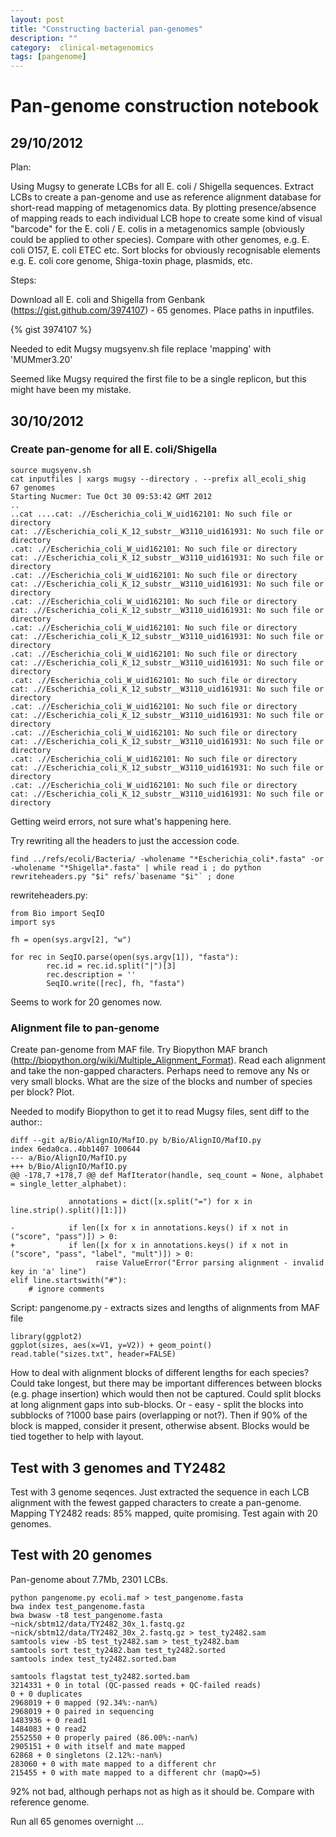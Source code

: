 ```yaml
---
layout: post
title: "Constructing bacterial pan-genomes"
description: ""
category:  clinical-metagenomics
tags: [pangenome]
---
```

# Pan-genome construction notebook

## 29/10/2012

Plan:

Using Mugsy to generate LCBs for all E. coli / Shigella sequences. Extract LCBs to create a pan-genome and use as reference alignment database for short-read mapping of metagenomics data. By plotting presence/absence of mapping reads to each individual LCB hope to create some kind of visual "barcode" for the E. coli / E. colis in a metagenomics sample (obviously could be applied to other species). Compare with other genomes, e.g. E. coli O157, E. coli ETEC etc. Sort blocks for obviously recognisable elements e.g. E. coli core genome, Shiga-toxin phage, plasmids, etc.

Steps:

Download all E. coli and Shigella from Genbank (https://gist.github.com/3974107) - 65 genomes. Place paths in inputfiles.

{% gist 3974107 %}

Needed to edit Mugsy mugsyenv.sh file replace 'mapping' with 'MUMmer3.20'

Seemed like Mugsy required the first file to be a single replicon, but this might have been my mistake.

## 30/10/2012

### Create pan-genome for all E. coli/Shigella

	source mugsyenv.sh
	cat inputfiles | xargs mugsy --directory . --prefix all_ecoli_shig
	67 genomes
	Starting Nucmer: Tue Oct 30 09:53:42 GMT 2012
	..
	..cat ....cat: .//Escherichia_coli_W_uid162101: No such file or directory
	cat: .//Escherichia_coli_K_12_substr__W3110_uid161931: No such file or directory
	.cat: .//Escherichia_coli_W_uid162101: No such file or directory
	cat: .//Escherichia_coli_K_12_substr__W3110_uid161931: No such file or directory
	.cat: .//Escherichia_coli_W_uid162101: No such file or directory
	cat: .//Escherichia_coli_K_12_substr__W3110_uid161931: No such file or directory
	.cat: .//Escherichia_coli_W_uid162101: No such file or directory
	cat: .//Escherichia_coli_K_12_substr__W3110_uid161931: No such file or directory
	.cat: .//Escherichia_coli_W_uid162101: No such file or directory
	cat: .//Escherichia_coli_K_12_substr__W3110_uid161931: No such file or directory
	.cat: .//Escherichia_coli_W_uid162101: No such file or directory
	cat: .//Escherichia_coli_K_12_substr__W3110_uid161931: No such file or directory
	.cat: .//Escherichia_coli_W_uid162101: No such file or directory
	cat: .//Escherichia_coli_K_12_substr__W3110_uid161931: No such file or directory
	.cat: .//Escherichia_coli_W_uid162101: No such file or directory
	cat: .//Escherichia_coli_K_12_substr__W3110_uid161931: No such file or directory
	.cat: .//Escherichia_coli_W_uid162101: No such file or directory
	cat: .//Escherichia_coli_K_12_substr__W3110_uid161931: No such file or directory
	.cat: .//Escherichia_coli_W_uid162101: No such file or directory
	cat: .//Escherichia_coli_K_12_substr__W3110_uid161931: No such file or directory
	.cat: .//Escherichia_coli_W_uid162101: No such file or directory
	cat: .//Escherichia_coli_K_12_substr__W3110_uid161931: No such file or directory

Getting weird errors, not sure what's happening here.

Try rewriting all the headers to just the accession code.

	find ../refs/ecoli/Bacteria/ -wholename "*Escherichia_coli*.fasta" -or -wholename "*Shigella*.fasta" | while read i ; do python rewriteheaders.py "$i" refs/`basename "$i"` ; done

rewriteheaders.py:

	from Bio import SeqIO
	import sys

	fh = open(sys.argv[2], "w")

	for rec in SeqIO.parse(open(sys.argv[1]), "fasta"):
        	rec.id = rec.id.split("|")[3]
	        rec.description = ''
        	SeqIO.write([rec], fh, "fasta")

Seems to work for 20 genomes now.

### Alignment file to pan-genome

Create pan-genome from MAF file. Try Biopython MAF branch (http://biopython.org/wiki/Multiple_Alignment_Format). Read each alignment and take the non-gapped characters. Perhaps need to remove any Ns or very small blocks. What are the size of the blocks and number of species per block? Plot.

Needed to modify Biopython to get it to read Mugsy files, sent diff to the author::

	diff --git a/Bio/AlignIO/MafIO.py b/Bio/AlignIO/MafIO.py
	index 6eda0ca..4bb1407 100644
	--- a/Bio/AlignIO/MafIO.py
	+++ b/Bio/AlignIO/MafIO.py
	@@ -178,7 +178,7 @@ def MafIterator(handle, seq_count = None, alphabet = single_letter_alphabet):

        	     annotations = dict([x.split("=") for x in line.strip().split()[1:]])

	-            if len([x for x in annotations.keys() if x not in ("score", "pass")]) > 0:
	+            if len([x for x in annotations.keys() if x not in ("score", "pass", "label", "mult")]) > 0:
	                   raise ValueError("Error parsing alignment - invalid key in 'a' line")
	elif line.startswith("#"):
		# ignore comments

Script: pangenome.py - extracts sizes and lengths of alignments from MAF file

	library(ggplot2)
	ggplot(sizes, aes(x=V1, y=V2)) + geom_point()
	read.table("sizes.txt", header=FALSE)

How to deal with alignment blocks of different lengths for each species? Could take longest, but there may be important differences between blocks (e.g. phage insertion) which would then not be captured. Could split blocks at long alignment gaps into sub-blocks. Or - easy - split the blocks into subblocks of ?1000 base pairs (overlapping or not?). Then if 90% of the block is mapped, consider it present, otherwise absent. Blocks would be tied together to help with layout.

## Test with 3 genomes and TY2482

Test with 3 genome seqences. Just extracted the sequence in each LCB alignment with the fewest gapped characters to create a pan-genome. Mapping TY2482 reads: 85% mapped, quite promising. Test again with 20 genomes.

## Test with 20 genomes

Pan-genome about 7.7Mb, 2301 LCBs.

	python pangenome.py ecoli.maf > test_pangenome.fasta
	bwa index test_pangenome.fasta
	bwa bwasw -t8 test_pangenome.fasta ~nick/sbtm12/data/TY2482_30x_1.fastq.gz ~nick/sbtm12/data/TY2482_30x_2.fastq.gz > test_ty2482.sam
	samtools view -bS test_ty2482.sam > test_ty2482.bam
	samtools sort test_ty2482.bam test_ty2482.sorted
	samtools index test_ty2482.sorted.bam

	samtools flagstat test_ty2482.sorted.bam
	3214331 + 0 in total (QC-passed reads + QC-failed reads)
	0 + 0 duplicates
	2968019 + 0 mapped (92.34%:-nan%)
	2968019 + 0 paired in sequencing
	1483936 + 0 read1
	1484083 + 0 read2
	2552550 + 0 properly paired (86.00%:-nan%)
	2905151 + 0 with itself and mate mapped
	62868 + 0 singletons (2.12%:-nan%)
	283060 + 0 with mate mapped to a different chr
	215455 + 0 with mate mapped to a different chr (mapQ>=5)

92% not bad, although perhaps not as high as it should be. Compare with reference genome.

Run all 65 genomes overnight ... 

